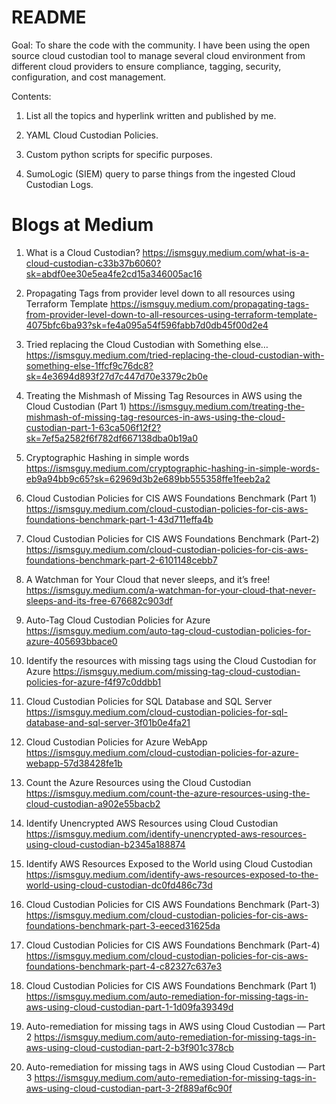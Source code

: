 # README

Goal:
To share the code with the community.
I have been using the open source cloud custodian tool to manage several cloud environment from 
different cloud providers to ensure compliance, tagging, security, configuration, and cost management.

Contents:
1. List all the topics and hyperlink written and published by me.

2. YAML Cloud Custodian Policies.

3. Custom python scripts for specific purposes.

4. SumoLogic (SIEM) query to parse things from the ingested Cloud Custodian Logs.

# Blogs at Medium
1. What is a Cloud Custodian?
https://ismsguy.medium.com/what-is-a-cloud-custodian-c33b37b6060?sk=abdf0ee30e5ea4fe2cd15a346005ac16

2. Propagating Tags from provider level down to all resources using Terraform Template
https://ismsguy.medium.com/propagating-tags-from-provider-level-down-to-all-resources-using-terraform-template-4075bfc6ba93?sk=fe4a095a54f596fabb7d0db45f00d2e4

3. Tried replacing the Cloud Custodian with Something else…
https://ismsguy.medium.com/tried-replacing-the-cloud-custodian-with-something-else-1ffcf9c76dc8?sk=4e3694d893f27d7c447d70e3379c2b0e

4. Treating the Mishmash of Missing Tag Resources in AWS using the Cloud Custodian (Part 1)
https://ismsguy.medium.com/treating-the-mishmash-of-missing-tag-resources-in-aws-using-the-cloud-custodian-part-1-63ca506f12f2?sk=7ef5a2582f6f782df667138dba0b19a0

5. Cryptographic Hashing in simple words
https://ismsguy.medium.com/cryptographic-hashing-in-simple-words-eb9a94bb9c65?sk=62969d3b2e689bb555358ffe1feeb2a2

6. Cloud Custodian Policies for CIS AWS Foundations Benchmark (Part 1)
https://ismsguy.medium.com/cloud-custodian-policies-for-cis-aws-foundations-benchmark-part-1-43d711effa4b

7. Cloud Custodian Policies for CIS AWS Foundations Benchmark (Part-2)
https://ismsguy.medium.com/cloud-custodian-policies-for-cis-aws-foundations-benchmark-part-2-6101148cebb7

8. A Watchman for Your Cloud that never sleeps, and it’s free!
https://ismsguy.medium.com/a-watchman-for-your-cloud-that-never-sleeps-and-its-free-676682c903df

9. Auto-Tag Cloud Custodian Policies for Azure
https://ismsguy.medium.com/auto-tag-cloud-custodian-policies-for-azure-405693bbace0

10. Identify the resources with missing tags using the Cloud Custodian for Azure
https://ismsguy.medium.com/missing-tag-cloud-custodian-policies-for-azure-f4f97c0ddbb1

11. Cloud Custodian Policies for SQL Database and SQL Server
https://ismsguy.medium.com/cloud-custodian-policies-for-sql-database-and-sql-server-3f01b0e4fa21

12. Cloud Custodian Policies for Azure WebApp
https://ismsguy.medium.com/cloud-custodian-policies-for-azure-webapp-57d38428fe1b

13. Count the Azure Resources using the Cloud Custodian
https://ismsguy.medium.com/count-the-azure-resources-using-the-cloud-custodian-a902e55bacb2

14. Identify Unencrypted AWS Resources using Cloud Custodian
https://ismsguy.medium.com/identify-unencrypted-aws-resources-using-cloud-custodian-b2345a188874

15. Identify AWS Resources Exposed to the World using Cloud Custodian
https://ismsguy.medium.com/identify-aws-resources-exposed-to-the-world-using-cloud-custodian-dc0fd486c73d

16. Cloud Custodian Policies for CIS AWS Foundations Benchmark (Part-3)
https://ismsguy.medium.com/cloud-custodian-policies-for-cis-aws-foundations-benchmark-part-3-eeced31625da

17. Cloud Custodian Policies for CIS AWS Foundations Benchmark (Part-4)
https://ismsguy.medium.com/cloud-custodian-policies-for-cis-aws-foundations-benchmark-part-4-c82327c637e3

18. Cloud Custodian Policies for CIS AWS Foundations Benchmark (Part 1)
https://ismsguy.medium.com/auto-remediation-for-missing-tags-in-aws-using-cloud-custodian-part-1-1d09fa39349d

19. Auto-remediation for missing tags in AWS using Cloud Custodian — Part 2
https://ismsguy.medium.com/auto-remediation-for-missing-tags-in-aws-using-cloud-custodian-part-2-b3f901c378cb

20. Auto-remediation for missing tags in AWS using Cloud Custodian — Part 3
https://ismsguy.medium.com/auto-remediation-for-missing-tags-in-aws-using-cloud-custodian-part-3-2f889af6c90f
